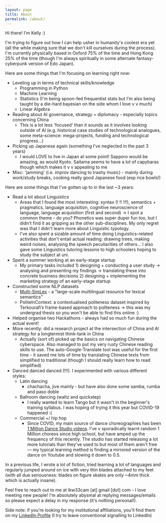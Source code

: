 ```yaml
---
layout: page
title: About
permalink: /about/ 
---
```


Hi there! I'm Kelly :) 

I'm trying to figure out how I can help usher in humanity's coolest era yet (all the while making sure that we don't kill ourselves during the process). I'm currently physically based in Oxford 75% of the time and Hong Kong 25% of the time (though I'm always spiritually in some alternate fantasy-cyberpunk version of Edo Japan). 

Here are some things that I'm focusing on learning right now: 

- Leveling up in terms of technical skills/knowledge
    - Programming in Python
    - Machine Learning
    - Statistics (I'm being spoon-fed frequentist stats but I'm also being taught by a die-hard bayesian on the side whom I love v v much)
    - Linear Algebra
- Reading about AI governance, strategy + diplomacy - especially topics concerning China
    - This is a lot less 'focused' than it sounds as it  involves looking outside of AI (e.g. historical case studies of technological analogues, some meta-science: mega-projects, funding and technological progress...)
- Picking up Japanese again (something I've neglected in the past 3 years)
    - I would LOVE to live in Japan at some point! Sapporo would be amazing, as would Kyoto. Saitama seems to have a lot of capybaras though which makes it v v appealing to me
- Misc: 'jamming' (i.e. improv dancing to trashy music) - mainly during work/study breaks, cooking really good Japanese food (esp rice bowls!)

Here are some things that I've gotten up to in the last ~3 years:

- Read a lot about Linguistics
    - Areas that I found the most interesting: syntax (! !! !!!), semantics + pragmatics, language acquisition, cognitive neuroscience of language, language acquisition (first and second) → I spot a common theme - do you? Phonetics was super duper fun too, but I didn't find it as gripping as the other sub-disciplines. My only regret was that I didn't learn more about Linguistic typology.
    - I've also spent a sizable amount of time doing Linguistics-related activities that don't entail actual reading: drawing trees, making weird noises, analysing the speech peculiarities of others... I also gave some Linguistics tutoring lessons to high schoolers hoping to study the subject at uni.
- Spent a summer working at an early-stage startup
    - My primary tasks included 1) designing + conducting a user study → analysing and presenting my findings → translating these into concrete business decisions 2)  designing + implementing the marketing strategy of an early-stage startup
- Constructed some NLP datasets
    - [Multi-SimLex](https://multisimlex.com/) - a "large-scale multilingual resource for lexical semantics"
    - PoliteInContext: a contextualised politeness dataset inspired by Terkourafi’s frame-based approach to politeness → this was my undergrad thesis so you won't be able to find this online :)
- Helped organise two Hackathons - always had so much fun during the actual event!
- More recently: did a research project at the intersection of China and AI strategy for a longtermist think-tank in China
    - Actually (sort of) picked up the basics on navigating Chinese cyberspace. Also managed to put my very rusty Chinese reading skills to use. The auto-Google-Translate tool was useful for the first time - it saved me lots of time by translating Chinese texts from simplified to traditional (though I should really learn how to read simplified)
- Danced danced danced (!!!). I experimented with various different styles:
    - Latin dancing
        - chachacha, jive mainly - but have also done some samba, rumba and paso doble
    - Ballroom dancing (waltz and quickstep)
        - I really wanted to learn Tango but it wasn't in the beginner's training syllabus. I was hoping of trying it this year but COVID-19 happened :(
    - Commercial +/ hip hop
        - Since COVID, my main source of dance choreographies has been [1 Million Dance Studio videos](https://www.youtube.com/c/1MILLIONDanceStudioofficial). I've v sporadically learnt random 1 Million choreos since high school, but have amped up the frequency of this recently. The studio has started releasing a lot more tutorials than they've used to but most of them aren't free — my typical learning method is finding a mirrored version of the dance on Youtube and slowing it down to 0.5.

In a previous life, I wrote a lot of fiction, tried learning a lot of languages and regularly jumped around on ice with very thin blades attached to my feet (with all due seriousness: blades on figure skates are only ~4mm thick which is actually insane). 

Feel free to reach out to me at lkw33cam [at] gmail [dot] com - I love meeting new people! I'm absolutely abysmal at replying messages/emails so please expect a delay in my response (it's nothing personal!). 

Side note: if you're looking for my institutional affiliations, you'll find them on my [LinkedIn Profile](https://www.linkedin.com/in/kelly-w-618b5b141/) (I try to leave conventional signalling to LinkedIn)
